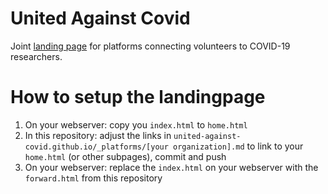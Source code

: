 United Against Covid
====================

Joint [landing page](united-against-covid.org) for platforms connecting volunteers to COVID-19 researchers.

How to setup the landingpage
====================
1) On your webserver: copy you `index.html` to `home.html`
2) In this repository: adjust the links in `united-against-covid.github.io/_platforms/[your organization].md` to link to your `home.html` (or other subpages), commit and push
3) On your webserver: replace the `index.html` on your webserver with the `forward.html` from this repository
